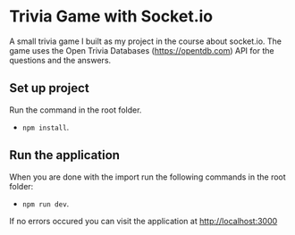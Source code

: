 # Trivia Game with Socket.io

A small trivia game I built as my project in the course about socket.io.
The game uses the Open Trivia Databases (https://opentdb.com) API for the questions and the answers.

## Set up project

Run the command in the root folder.

- `npm install`.

## Run the application

When you are done with the import run the following commands in the root folder:

- `npm run dev`.

If no errors occured you can visit the application at [http://localhost:3000](http://localhost:3000/)
